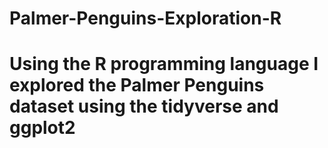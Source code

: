 # Palmer-Penguins-Exploration-R

# Using the R programming language I explored the Palmer Penguins dataset using the tidyverse and ggplot2
